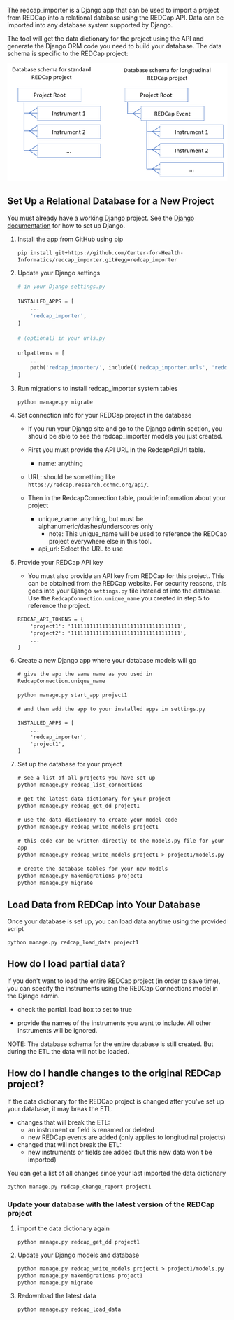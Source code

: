 
The redcap_importer is a Django app that can be used to import a project from REDCap
into a relational database using the REDCap API. Data can be imported into any database
system supported by Django.

The tool will get the data dictionary for the project using the API and generate the Django ORM
code you need to build your database. The data schema is specific to the REDCap project:

![database schemas](img/redcap_importer_schemas.png)


## Set Up a Relational Database for a New Project

You must already have a working Django project. See the
[Django documentation](https://www.djangoproject.com/) for how to set up Django.

1. Install the app from GitHub using pip

    ```
    pip install git+https://github.com/Center-for-Health-Informatics/redcap_importer.git#egg=redcap_importer
    ```
    
2. Update your Django settings
   
    ```python
    # in your Django settings.py
    
    INSTALLED_APPS = [
        ...
        'redcap_importer',
    ]
    
    # (optional) in your urls.py
    
    urlpatterns = [
        ...
        path('redcap_importer/', include(('redcap_importer.urls', 'redcap_importer'), namespace='redcap_importer')),
    ]
    ```
    
2. Run migrations to install redcap_importer system tables

    ```
    python manage.py migrate
    ```
    
5. Set connection info for your REDCap project in the database

   - If you run your Django site and go to the Django admin section, you should be able to see
     the redcap_importer models you just created. 

   - First you must provide the API URL in the RedcapApiUrl table. 
      - name: anything
   - URL:  should be something like `https://redcap.research.cchmc.org/api/`.
   - Then in the RedcapConnection table, provide information about your project
      - unique_name: anything, but must be alphanumeric/dashes/underscores only
        - note: This unique_name will be used to reference the REDCap project everywhere else in this tool.
      - api_url: Select the URL to use

6. Provide your REDCap API key
   - You must also provide an API key from REDCap for this project. This can be obtained from the REDCap website. For security reasons, this goes into your Django `settings.py` file instead of into the database. Use the `RedcapConnection.unique_name` you created in step 5 to reference the project.

    ```
    REDCAP_API_TOKENS = {
        'project1': '11111111111111111111111111111111111',
        'project2': '11111111111111111111111111111111111',
        ...
    }
    ```

7. Create a new Django app where your database models will go

    ```
    # give the app the same name as you used in RedcapConnection.unique_name

    python manage.py start_app project1

    # and then add the app to your installed apps in settings.py

    INSTALLED_APPS = [
        ...
        'redcap_importer',
        'project1',
    ]
    ```

8. Set up the database for your project

    ```
    # see a list of all projects you have set up
    python manage.py redcap_list_connections
    
    # get the latest data dictionary for your project
    python manage.py redcap_get_dd project1
    
    # use the data dictionary to create your model code
    python manage.py redcap_write_models project1
    
    # this code can be written directly to the models.py file for your app
    python manage.py redcap_write_models project1 > project1/models.py
    
    # create the database tables for your new models
    python manage.py makemigrations project1
    python manage.py migrate
    
    ```




## Load Data from REDCap into Your Database

Once your database is set up, you can load data anytime using the provided script

```
python manage.py redcap_load_data project1
```



## How do I load partial data?

If you don't want to load the entire REDCap project (in order to save time), you can specify the instruments using the REDCap Connections model in the Django admin.

- check the partial_load box to set to true

- provide the names of the instruments you want to include. All other instruments will be ignored.

NOTE: The database schema for the entire database is still created. But during the ETL the data will not be loaded.



## How do I handle changes to the original REDCap project?

If the data dictionary for the REDCap project is changed after you've set up your database, it may break the ETL.

- changes that will break the ETL:
  - an instrument or field is renamed or deleted
  - new REDCap events are added (only applies to longitudinal projects)
- changed that will not break the ETL:
  - new instruments or fields are added (but this new data won't be imported)

You can get a list of all changes since your last imported the data dictionary

```
python manage.py redcap_change_report project1
```

### Update your database with the latest version of the REDCap project

1. import the data dictionary again
   ```
   python manage.py redcap_get_dd project1
   ```

2. Update your Django models and database

    ```
    python manage.py redcap_write_models project1 > project1/models.py
    python manage.py makemigrations project1
    python manage.py migrate
    ```

3. Redownload the latest data

   ```
   python manage.py redcap_load_data
   ```













